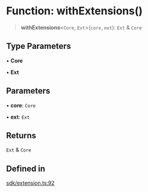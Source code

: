 # Function: withExtensions()

> **withExtensions**\<`Core`, `Ext`\>(`core`, `ext`): `Ext` & `Core`

## Type Parameters

• **Core**

• **Ext**

## Parameters

• **core**: `Core`

• **ext**: `Ext`

## Returns

`Ext` & `Core`

## Defined in

[sdk/extension.ts:92](https://github.com/andreisergiu98/baeta/blob/4c16a2c8fa14b6d48e42b6a2c2893542bd64b987/packages/core/sdk/extension.ts#L92)
